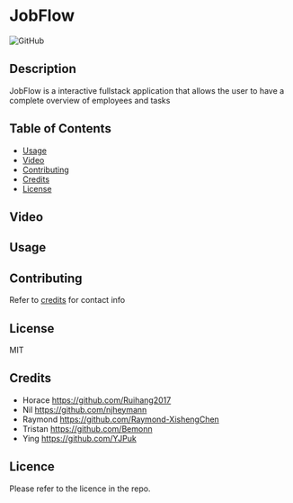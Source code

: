 # JobFlow


  ![GitHub](https://img.shields.io/badge/license-mit-blue)

## Description
 JobFlow is a interactive fullstack application that allows the user to have a complete overview of employees and tasks

## Table of Contents
 - [Usage](#usage)
 - [Video](#video)
 - [Contributing](#contributing)
 - [Credits](#credits)
 - [License](#license)


## Video
  

  
## Usage


  
## Contributing
 Refer to [credits](#credits) for contact info

  
## License
 MIT

## Credits

 - Horace https://github.com/Ruihang2017 
 - Nil https://github.com/njheymann  
 - Raymond https://github.com/Raymond-XishengChen 
 - Tristan https://github.com/Bemonn 
 - Ying https://github.com/YJPuk 


## Licence

Please refer to the licence in the repo.